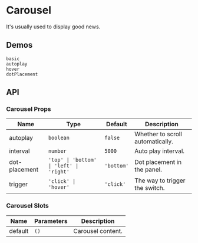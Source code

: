 # Carousel

It's usually used to display good news.

## Demos

```demo
basic
autoplay
hover
dotPlacement
```

## API

### Carousel Props

| Name | Type | Default | Description |
| --- | --- | --- | --- |
| autoplay | `boolean` | `false` | Whether to scroll automatically. |
| interval | `number` | `5000` | Auto play interval. |
| dot-placement | `'top' \| 'bottom' \| 'left' \| 'right'` | `'bottom'` | Dot placement in the panel. |
| trigger | `'click' \| 'hover'` | `'click'` | The way to trigger the switch. |

### Carousel Slots

| Name    | Parameters | Description       |
| ------- | ---------- | ----------------- |
| default | `()`       | Carousel content. |
